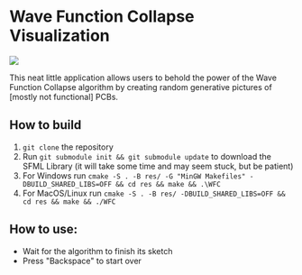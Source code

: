 # Wave Function Collapse Visualization
![](res/preview.gif)

This neat little application allows users to behold the power of the Wave Function Collapse algorithm by creating random generative pictures of [mostly not functional] PCBs.

## How to build
1. ```git clone``` the repository
2. Run  ```git submodule init && git submodule update``` to download the SFML Library (it will take some time and may seem stuck, but be patient)
3. For Windows run ```cmake -S . -B res/ -G "MinGW Makefiles" -DBUILD_SHARED_LIBS=OFF && cd res && make && .\WFC```
4. For MacOS/Linux run ```cmake -S . -B res/ -DBUILD_SHARED_LIBS=OFF && cd res && make && ./WFC```

## How to use:
- Wait for the algorithm to finish its sketch
- Press "Backspace" to start over